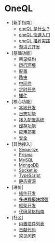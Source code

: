 # OneQL

* [新手指南]
    * [oneQL 是什么？](guide/intro.md)
    * [oneQL 快速入门](guide/quickstart.md)
    * [oneQL 推荐实践](guide/recommend.md)
    * [渐进式开发](functional/progressive.md)
* [基础功能]
    * [目录结构](functional/dirtree.md)
    * [运行环境](functional/env.md)
    * [配置](functional/config.md)
    * [路由](functional/router.md)
    * [中间件](functional/middleware.md)
    * [定时任务](functional/schedule.md)
    * [插件](extend/extend.md)
* [核心功能]
    * [本地开发](core/dev.md)
    * [日志功能](core/log.md) 
    * [接入配置系统](core/xconfig.md)
    * [缓存功能](core/redis.md)
    * [应用部署](core/publish.md)
    * [安全](core/security.md)
* [其他接入]
    * [Sequelize](other/sequelize.md)
    * [Prisma](other/prisma.md)
    * [MySQL](other/mysql.md)
    * [MongoDB](other/mongodb.md)
    * [Socket.io](other/socket.md)
    * [TypeScript](other/typescript.md)
    * [静态资源](other/static.md)
* [进价]
    * [插件开发](advance/plugin.md)
    * [多进程模块增强](advance/cluster.md)
    * [框架开发](advance/framework.md)
    * [代码风格指南](advance/codestyle.md)
* [社区]
    * [内置插件列表](community/extends.md)
    * [贡献代码](community/contribution.md)
    * [常见问题](community/FAQ.md)